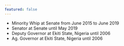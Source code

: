 ```yaml
---
featured: false
---
```

* Minority Whip at Senate from June 2015 to June 2019
* Senator at Senate until May 2019
* Deputy Governor at Ekiti State, Nigeria until 2006
* Ag. Governor at Ekiti State, Nigeria until 2006

